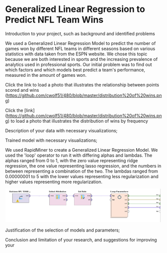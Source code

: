 # Generalized Linear Regression to Predict NFL Team Wins
Introduction to your project, such as background and identified problems

We used a Generalized Linear Regression Model to predict the number of games won by different NFL teams in different seasons based on various statistics with data taken from the ESPN website. We chose this topic because we are both interested in sports and the increasing prevalence of analytics used in professional sports. Our initial problem was to find out which factors and which models best predict a team's performance, measured in the amount of games won.

Click the link to load a photo that illustrates the relationship between points scored and wins (https://github.com/cwolf51/480/blob/master/distribution%20of%20wins.png)


Click the [link] (https://github.com/cwolf51/480/blob/master/distribution%20of%20wins.png)
to load a photo that illustrates the distribution of wins by frequency 


Description of your data with necessary visualizations;

Trained model with necessary visualizations;

We used RapidMiner to create a Generalized Linear Regression Model. We used the 'loop' operator to run it with differing alphas and lambdas. The alphas ranged from 0 to 1, with the zero value representing ridge regression, the one value representing lasso regression, and the numbers in between representing a combination of the two. The lambdas ranged from 0.00000001 to 5 with the lower values representing less regularization and higher values representing more regularization.

<img src="https://github.com/johnsaliba/480/blob/master/outside%20loop.PNG" width="500">


Justification of the selection of models and parameters;

Conclusion and limitation of your research, and suggestions for improving your


